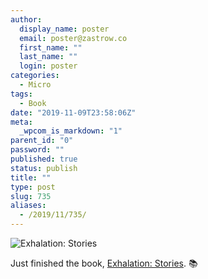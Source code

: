```yaml
---
author:
  display_name: poster
  email: poster@zastrow.co
  first_name: ""
  last_name: ""
  login: poster
categories:
  - Micro
tags:
  - Book
date: "2019-11-09T23:58:06Z"
meta:
  _wpcom_is_markdown: "1"
parent_id: "0"
password: ""
published: true
status: publish
title: ""
type: post
slug: 735
aliases:
  - /2019/11/735/
---
```

<p><img src="https://i.gr-assets.com/images/S/compressed.photo.goodreads.com/books/1534388394l/41160292._SX318_.jpg" alt="Exhalation: Stories" /></p>

<p>Just finished the book, <a href="https://www.goodreads.com/review/show/3022064669?utm_medium=api&amp;utm_source=rss">Exhalation: Stories</a>. 📚</p>
